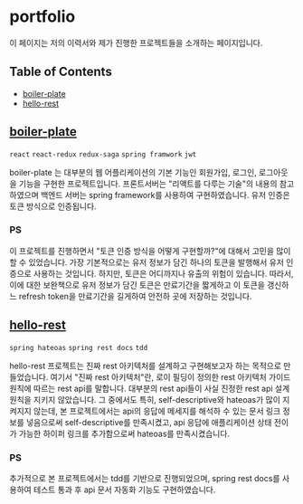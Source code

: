# portfolio
이 페이지는 저의 이력서와 제가 진행한 프로젝트들을 소개하는 페이지입니다.

## Table of Contents
- [boiler-plate](#boiler-plate)
- [hello-rest](#hello-rest)

## [boiler-plate](https://github.com/leesh5000/boiler-plate)

`react` `react-redux` `redux-saga` `spring framwork` `jwt`

boiler-plate 는 대부분의 웹 어플리케이션의 기본 기능인 회원가입, 로그인, 로그아웃을 기능을 구현한 프로젝트입니다. 프론트서버는 "리액트를 다루는 기술"의 내용의 참고하였으며 백엔드 서버는 spring framework를 사용하여 구현하였습니다. 유저 인증은 토큰 방식으로 인증됩니다.

### PS

이 프로젝트를 진행하면서 "토큰 인증 방식을 어떻게 구현할까?"에 대해서 고민을 많이 할 수 있었습니다. 가장 기본적으로는 유저 정보가 담긴 하나의 토큰을 발행해서 유저 인증으로 사용하는 것입니다. 하지만, 토큰은 어디까지나 유출의 위험이 있습니다. 따라서, 이에 대한 보완책으로 유저 정보가 담긴 토큰은 만료기간을 짧게하고 이 토큰을 갱신하느 refresh token을 만료기간을 길게하여 안전하 곳에 저장하는 것입니다.


## [hello-rest](https://github.com/leesh5000/hello-rest)

`spring hateoas` `spring rest docs` `tdd`

hello-rest 프로젝트는 진짜 rest 아키텍처를 설계하고 구현해보고자 하는 목적으로 만들었습니다. 여기서 "진짜 rest 아키텍처"란, 로이 필딩이 정의한 rest 아키텍처 가이드 원칙에 따르는 rest api를 말합니다. 대부분의 rest api들이 사실 진정한 rest api 설계 원칙을 지키지 않았습니다. 그 중에서도 특히, self-descriptive와 hateoas가 많이 지켜지지 않는데, 본 프로젝트에서는 api의 응답에 메세지를 해석하 수 있는 문서 링크 정보를 넣음으로써 self-descriptive를 만족시켰고, api 응답에 애플리케이션 상태 전이가 가능한 하이퍼 링크를 추가함으로써 hateoas를 만족시켰습니다.

### PS

추가적으로 본 프로젝트에서는 tdd를 기반으로 진행되었으며, spring rest docs를 사용하여 테스트 통과 후 api 문서 자동화 기능도 구현하였습니다.
